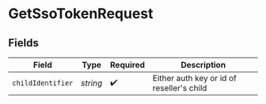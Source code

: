 # GetSsoTokenRequest


## Fields

| Field                                     | Type                                      | Required                                  | Description                               |
| ----------------------------------------- | ----------------------------------------- | ----------------------------------------- | ----------------------------------------- |
| `childIdentifier`                         | *string*                                  | :heavy_check_mark:                        | Either auth key or id of reseller's child |
